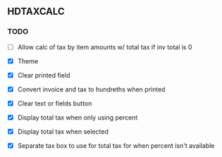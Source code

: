 ## HDTAXCALC

### TODO

- [ ] Allow calc of tax by item amounts w/ total tax if inv total is 0

- [x] Theme
- [x] Clear printed field
- [x] Convert invoice and tax to hundreths when printed
- [x] Clear text or fields button
- [x] Display total tax when only using percent
- [x] Display total tax when selected
- [x] Separate tax box to use for total tax for when percent isn't available